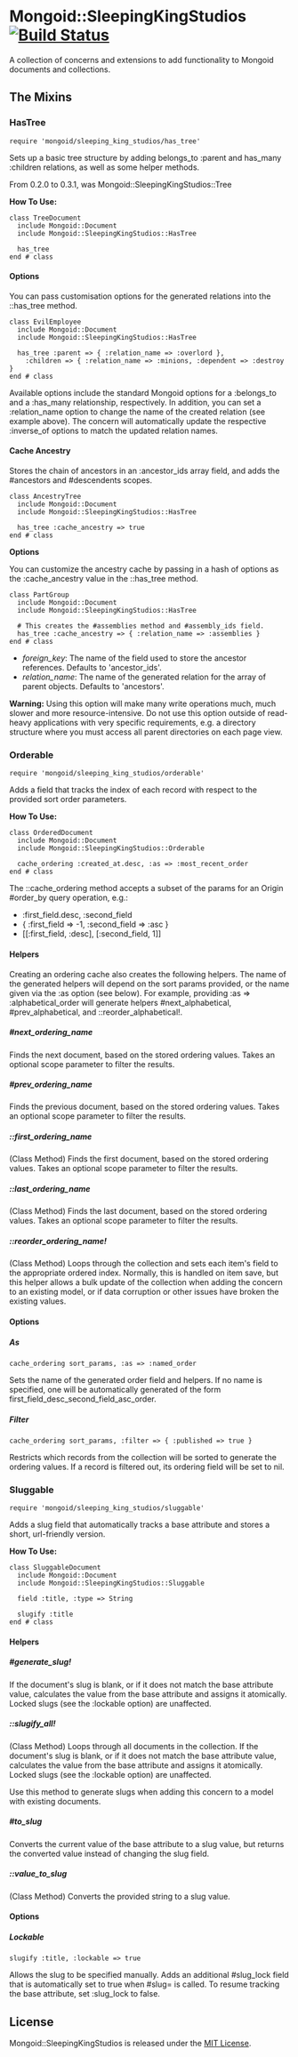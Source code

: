# Mongoid::SleepingKingStudios [![Build Status](https://travis-ci.org/sleepingkingstudios/mongoid-sleeping_king_studios.svg?branch=master)](https://travis-ci.org/sleepingkingstudios/mongoid-sleeping_king_studios)

A collection of concerns and extensions to add functionality to Mongoid
documents and collections.

## The Mixins

### HasTree

    require 'mongoid/sleeping_king_studios/has_tree'

Sets up a basic tree structure by adding belongs_to :parent and has_many
:children relations, as well as some helper methods.

From 0.2.0 to 0.3.1, was Mongoid::SleepingKingStudios::Tree

**How To Use:**

    class TreeDocument
      include Mongoid::Document
      include Mongoid::SleepingKingStudios::HasTree

      has_tree
    end # class

#### Options

You can pass customisation options for the generated relations into the
::has\_tree method.

    class EvilEmployee
      include Mongoid::Document
      include Mongoid::SleepingKingStudios::HasTree

      has_tree :parent => { :relation_name => :overlord },
        :children => { :relation_name => :minions, :dependent => :destroy }
    end # class

Available options include the standard Mongoid options for a :belongs_to and a
:has_many relationship, respectively. In addition, you can set a :relation_name
option to change the name of the created relation (see example above). The
concern will automatically update the respective :inverse_of options to match
the updated relation names.

#### Cache Ancestry

Stores the chain of ancestors in an :ancestor_ids array field, and adds the
\#ancestors and #descendents scopes.

    class AncestryTree
      include Mongoid::Document
      include Mongoid::SleepingKingStudios::HasTree

      has_tree :cache_ancestry => true
    end # class

**Options**

You can customize the ancestry cache by passing in a hash of options as the
:cache\_ancestry value in the ::has_tree method.

    class PartGroup
      include Mongoid::Document
      include Mongoid::SleepingKingStudios::HasTree

      # This creates the #assemblies method and #assembly_ids field.
      has_tree :cache_ancestry => { :relation_name => :assemblies }
    end # class

- *foreign\_key*: The name of the field used to store the ancestor references.
  Defaults to 'ancestor_ids'.
- *relation\_name*: The name of the generated relation for the array of
  parent objects. Defaults to 'ancestors'.

**Warning:** Using this option will make many write operations much, much
slower and more resource-intensive. Do not use this option outside of
read-heavy applications with very specific requirements, e.g. a directory
structure where you must access all parent directories on each page view.

### Orderable

    require 'mongoid/sleeping_king_studios/orderable'

Adds a field that tracks the index of each record with respect to the provided
sort order parameters.

**How To Use:**

    class OrderedDocument
      include Mongoid::Document
      include Mongoid::SleepingKingStudios::Orderable

      cache_ordering :created_at.desc, :as => :most_recent_order
    end # class

The ::cache_ordering method accepts a subset of the params for an Origin
\#order_by query operation, e.g.:

- :first_field.desc, :second_field
- { :first_field => -1, :second_field => :asc }
- [[:first_field, :desc], [:second_field, 1]]

#### Helpers

Creating an ordering cache also creates the following helpers. The name of the
generated helpers will depend on the sort params provided, or the name given 
via the :as option (see below). For example, providing :as => 
:alphabetical_order will generate helpers \#next_alphabetical, 
\#prev_alphabetical, and ::reorder_alphabetical!.

##### \#next_ordering_name

Finds the next document, based on the stored ordering values. Takes an optional
scope parameter to filter the results.

##### \#prev_ordering_name

Finds the previous document, based on the stored ordering values. Takes an 
optional scope parameter to filter the results.

##### \::first_ordering_name

(Class Method) Finds the first document, based on the stored ordering values. 
Takes an optional scope parameter to filter the results.

##### \::last_ordering_name

(Class Method) Finds the last document, based on the stored ordering values. 
Takes an optional scope parameter to filter the results.

##### ::reorder_ordering_name!

(Class Method) Loops through the collection and sets each item's field to the 
appropriate ordered index. Normally, this is handled on item save, but this 
helper allows a bulk update of the collection when adding the concern to an 
existing model, or if data corruption or other issues have broken the existing 
values.

#### Options

##### As

    cache_ordering sort_params, :as => :named_order

Sets the name of the generated order field and helpers. If no name is 
specified, one will be automatically generated of the form 
first_field_desc_second_field_asc_order.

##### Filter

    cache_ordering sort_params, :filter => { :published => true }

Restricts which records from the collection will be sorted to generate the
ordering values. If a record is filtered out, its ordering field will be set 
to nil.

### Sluggable

    require 'mongoid/sleeping_king_studios/sluggable'

Adds a slug field that automatically tracks a base attribute and stores a
short, url-friendly version.

**How To Use:**

    class SluggableDocument
      include Mongoid::Document
      include Mongoid::SleepingKingStudios::Sluggable

      field :title, :type => String

      slugify :title
    end # class

#### Helpers

##### #generate_slug!

If the document's slug is blank, or if it does not match the base attribute
value, calculates the value from the base attribute and assigns it atomically.
Locked slugs (see the :lockable option) are unaffected.

##### ::slugify_all!

(Class Method) Loops through all documents in the collection. If the document's
slug is blank, or if it does not match the base attribute value, calculates the
value from the base attribute and assigns it atomically. Locked slugs (see the
:lockable option) are unaffected.

Use this method to generate slugs when adding this concern to a model with
existing documents.

##### #to_slug

Converts the current value of the base attribute to a slug value, but returns
the converted value instead of changing the slug field.

##### ::value_to_slug

(Class Method) Converts the provided string to a slug value.

#### Options

##### Lockable

    slugify :title, :lockable => true

Allows the slug to be specified manually. Adds an additional #slug_lock field
that is automatically set to true when #slug= is called. To resume tracking the
base attribute, set :slug_lock to false.

## License

Mongoid::SleepingKingStudios is released under the
[MIT License](http://www.opensource.org/licenses/MIT).
